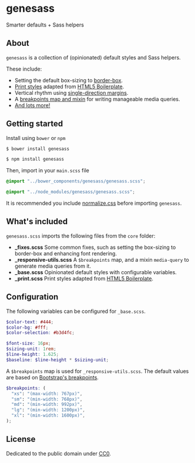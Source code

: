 
# genesass

Smarter defaults + Sass helpers

## About

`genesass` is a collection of (opinionated) default styles and Sass helpers. 

These include:

- Setting the default box-sizing to [border-box](http://paulirish.com/2012/box-sizing-border-box-ftw/).
- [Print styles](core/_print.scss) adapted from [HTML5 Boilerplate](https://github.com/h5bp/html5-boilerplate/blob/master/src/css/main.css).
- Vertical rhythm using [single-direction margins](http://csswizardry.com/2012/06/single-direction-margin-declarations/).
- A [breakpoints map and mixin](core/_responsive-utils.scss) for writing manageable media queries.
- [And lots more!](core/)


## Getting started

Install using `bower` or `npm`
```sh
$ bower install genesass
```

```sh
$ npm install genesass
```

Then, import in your `main.scss` file

```scss
@import "../bower_components/genesass/genesass.scss";
```

```scss
@import "../node_modules/genesass/genesass.scss";
```

It is recommended you include [normalize.css](https://github.com/necolas/normalize.css) before importing `genesass`.


## What's included

`genesass.scss` imports the following files from the `core` folder: 

- **_fixes.scss** Some common fixes, such as setting the box-sizing to border-box and enhancing font rendering.
- **_responsive-utils.scss** A `$breakpoints` map, and a mixin `media-query` to generate media queries from it.
- **_base.scss** Opinionated default styles with configurable variables.
- **_print.scss** Print styles adapted from [HTML5 Boilerplate](https://github.com/h5bp/html5-boilerplate/blob/master/src/css/main.css).


## Configuration

The following variables can be configured for `_base.scss`.

```scss
$color-text: #444;
$color-bg: #fff;
$color-selection: #b3d4fc;

$font-size: 16px;
$sizing-unit: 1rem;
$line-height: 1.625;
$baseline: $line-height * $sizing-unit;
```

A `$breakpoints` map is used for `_responsive-utils.scss`. The default values are based on [Bootstrap's breakpoints](http://getbootstrap.com/css/#responsive-utilities).

```scss
$breakpoints: (
  "xs": "(max-width: 767px)",
  "sm": "(min-width: 768px)",
  "md": "(min-width: 992px)",
  "lg": "(min-width: 1200px)",
  "xl": "(min-width: 1600px)",
);
```


## License

Dedicated to the public domain under [CC0](LICENSE).
